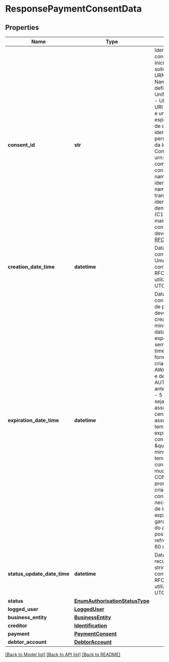 # ResponsePaymentConsentData

## Properties
Name | Type | Description | Notes
------------ | ------------- | ------------- | -------------
**consent_id** | **str** | Identificador único do consentimento criado para a iniciação de pagamento solicitada. Deverá ser um URN - Uniform Resource Name. Um URN, conforme definido na [RFC8141](https://tools.ietf.org/html/rfc8141) é um Uniform Resource Identifier - URI - que é atribuído sob o URI scheme \&quot;urn\&quot; e um namespace URN específico, com a intenção de que o URN seja um identificador de recurso persistente e independente da localização. Considerando a string urn:bancoex:C1DD33123 como exemplo para consentId temos: - o namespace(urn) - o identificador associado ao namespace da instituição transnmissora (bancoex) - o identificador específico dentro do namespace (C1DD33123). Informações mais detalhadas sobre a construção de namespaces devem ser consultadas na [RFC8141](https://tools.ietf.org/html/rfc8141).  | 
**creation_date_time** | **datetime** | Data e hora em que o consentimento foi criado. Uma string com data e hora conforme especificação RFC-3339, sempre com a utilização de timezone UTC(UTC time format). | 
**expiration_date_time** | **datetime** | Data e hora em que o consentimento da iniciação de pagamento expira, devendo ser sempre o creationDateTime mais 5 minutos. Uma string com data e hora conforme especificação RFC-3339, sempre com a utilização de timezone UTC (UTC time format). O consentimento é criado com o status AWAITING_AUTHORISATION, e deve assumir o status AUTHORIZED ou REJECTED antes do tempo de expiração - 5 minutos. Caso o tempo seja expirado, o status deve assumir REJECTED. Para o cenário em que o status assumiu AUTHORISED, o tempo máximo do expirationDateTime do consentimento deve assumir \&quot;now + 60 minutos\&quot;. Este é o tempo para consumir o consentimento autorizado, mudando seu status para CONSUMED. Não é possível prorrogar este tempo e a criação de um novo consentimento será necessária para os cenários de insucesso. O tempo do expirationDateTime é garantido com os 15 minutos do access token, sendo possível utilizar mais três refresh tokens até totalizar 60 minutos.  | 
**status_update_date_time** | **datetime** | Data e hora em que o recurso foi atualizado. Uma string com data e hora conforme especificação RFC-3339, sempre com a utilização de timezone UTC(UTC time format).  | 
**status** | [**EnumAuthorisationStatusType**](EnumAuthorisationStatusType.md) |  | 
**logged_user** | [**LoggedUser**](LoggedUser.md) |  | 
**business_entity** | [**BusinessEntity**](BusinessEntity.md) |  | [optional] 
**creditor** | [**Identification**](Identification.md) |  | 
**payment** | [**PaymentConsent**](PaymentConsent.md) |  | 
**debtor_account** | [**DebtorAccount**](DebtorAccount.md) |  | [optional] 

[[Back to Model list]](../README.md#documentation-for-models) [[Back to API list]](../README.md#documentation-for-api-endpoints) [[Back to README]](../README.md)


